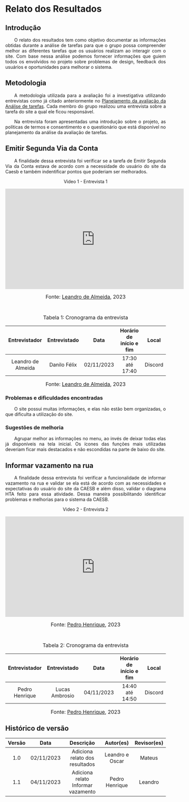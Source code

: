 # Relato dos Resultados

## Introdução

<p align="justify">&emsp;&emsp;O relato dos resultados tem como objetivo documentar as informações obtidas durante a análise de tarefas para que o grupo possa compreender melhor as diferentes tarefas que os usuários realizam ao interagir com o site. Com base nessa análise podemos fornecer informações que guiem todos os envolvidos no projeto sobre problemas de design, feedback dos usuários e oportunidades para melhorar o sistema.</p>

## Metodologia

<p align="justify">&emsp;&emsp;A metodologia utilizada para a avaliação foi a investigativa utilizando entrevistas como já citado anteriormente no <a href="https://interacao-humano-computador.github.io/2023.2-Caesb/design%2C%20avalia%C3%A7%C3%A3o%20e%20desenvolvimento/Planejamento%20da%20avalia%C3%A7%C3%A3o/" traget="_blanck">Planejamento da avaliação da Análise de tarefas</a>. Cada membro do grupo realizou uma entrevista sobre a tarefa do site a qual ele ficou responsável.</p>
<p align="justify">&emsp;&emsp;Na entrevista foram apresentadas uma introdução sobre o projeto, as políticas de termos e consentimento e o questionário que está disponível no planejamento da análise da avaliação de tarefas.</p>  

## Emitir Segunda Via da Conta 

<p align="justify">&emsp;&emsp;A finalidade dessa entrevista foi verificar se a tarefa de Emitir Segunda Via da Conta estava de acordo com a necessidade do usuário do site da Caesb e também indentificar pontos que poderiam ser melhorados.</p>

<center>

Video 1 - Entrevista 1

<iframe width="560" height="315" src="https://www.youtube.com/embed/joyDMEzoIBc?si=27ZXIOSex-cmx4_k" title="YouTube video player" frameborder="0" allow="accelerometer; autoplay; clipboard-write; encrypted-media; gyroscope; picture-in-picture; web-share" allowfullscreen></iframe>

 <font size="3"><p style="text-align: center"> Fonte: <a href="https://github.com/leomitx10" target="_blank">Leandro de Almeida</a>, 2023</p></font>

<br>

<font size="3"><p style="text-align: center"> Tabela 1:  Cronograma da entrevista</p> </font>

| Entrevistador | Entrevistado | Data| Horário de início e fim | Local |
|:---------:|:---------:|:-------:|:-------:|:-------:|
|Leandro de Almeida|Danilo Félix|  02/11/2023 | 17:30 até 17:40 | Discord|

<font size="3"><p style="text-align: center"> Fonte: <a href="https://github.com/leomitx10" target="_blank">Leandro de Almeida</a>, 2023</p></font>

</center>

### Problemas e dificuldades encontradas

<p align="justify">&emsp;&emsp;O site possui muitas informações, e elas não estão bem organizadas, o que dificulta a utilização do site.</p>

### Sugestões de melhoria

<p align="justify">&emsp;&emsp;Agrupar melhor as informações no menu, ao invés de deixar todas elas já disponíveis na tela inicial. Os ícones das funções mais utilizadas deveriam ficar mais destacados e não escondidas na parte de baixo do site.</p>

## Informar vazamento na rua
<p align="justify">&emsp;&emsp;A finalidade dessa entrevista foi verificar a funcionalidade de informar vazamento na rua e validar se ela está de acordo com as necessidades e expectativas do usuário do site da CAESB e além disso, validar o diagrama HTA feito para essa atividade. Dessa maneira possibilitando identificar problemas e melhorias para o sistema da CAESB.</p>

<center>

Video 2 - Entrevista 2

<iframe width="560" height="315" src="https://www.youtube.com/embed/Bp5p5VJre7M?si=DgvmAgOUC3gFYXGk" title="YouTube video player" frameborder="0" allow="accelerometer; autoplay; clipboard-write; encrypted-media; gyroscope; picture-in-picture; web-share" allowfullscreen></iframe>

 <font size="3"><p style="text-align: center"> Fonte: <a href="https://github.com/Muniz2811" target="_blank">Pedro Henrique</a>, 2023</p></font>

<br>

<font size="3"><p style="text-align: center"> Tabela 2:  Cronograma da entrevista</p> </font>

| Entrevistador | Entrevistado | Data| Horário de início e fim | Local |
|:---------:|:---------:|:-------:|:-------:|:-------:|
|Pedro Henrique|Lucas Ambrosio|  04/11/2023 | 14:40 até 14:50 | Discord|

<font size="3"><p style="text-align: center"> Fonte: <a href="https://github.com/Muniz2811" target="_blank">Pedro Henrique</a>, 2023</p></font>

</center>

## Histórico de versão

<center>

| Versão |    Data    |      Descrição       |  Autor(es) | Revisor(es) |
| :----: | :--------: | :------------------: | :-----: | :-----: |
|  1.0   | 02/11/2023 | Adiciona relato dos resultados | Leandro e Oscar | Mateus |
|  1.1   | 04/11/2023 | Adiciona relato Informar vazamento | Pedro Henrique | Leandro |

</center>
